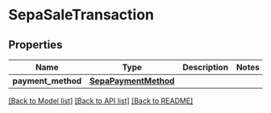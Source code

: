 # SepaSaleTransaction

## Properties
Name | Type | Description | Notes
------------ | ------------- | ------------- | -------------
**payment_method** | [**SepaPaymentMethod**](SepaPaymentMethod.md) |  | 

[[Back to Model list]](../README.md#documentation-for-models) [[Back to API list]](../README.md#documentation-for-api-endpoints) [[Back to README]](../README.md)


